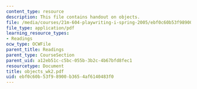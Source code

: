 ```yaml
---
content_type: resource
description: This file contains handout on objects.
file: /media/courses/21m-604-playwriting-i-spring-2005/ebf0c60b53f98900b3654af6140483f0_objects_wk2.pdf
file_type: application/pdf
learning_resource_types:
- Readings
ocw_type: OCWFile
parent_title: Readings
parent_type: CourseSection
parent_uid: a12eb51c-c5bc-055b-3b2c-4b67bfd8fec1
resourcetype: Document
title: objects_wk2.pdf
uid: ebf0c60b-53f9-8900-b365-4af6140483f0
---
```

